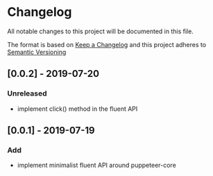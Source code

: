 # Changelog

All notable changes to this project will be documented in this file.

The format is based on [Keep a Changelog](http://keepachangelog.com/en/1.0.0/)
and this project adheres to [Semantic Versioning](http://semver.org/spec/v2.0.0.html)

## [0.0.2] - 2019-07-20

### Unreleased

- implement click() method in the fluent API

## [0.0.1] - 2019-07-19

### Add

- implement minimalist fluent API around puppeteer-core
